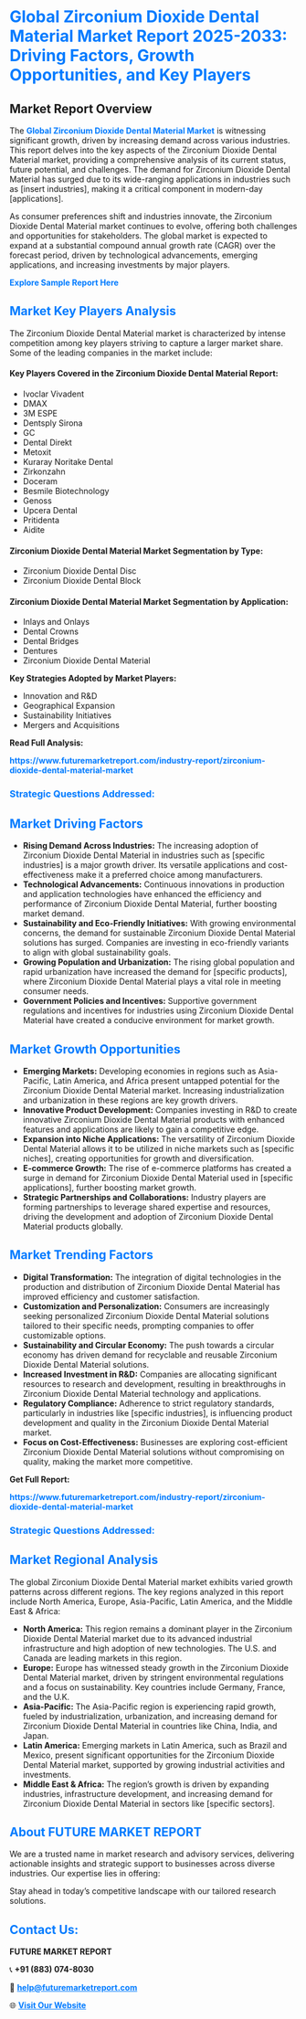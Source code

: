 <h1 style="color: #007BFF;">Global Zirconium Dioxide Dental Material Market Report 2025-2033: Driving Factors, Growth Opportunities, and Key Players</h1>

<section id="overview">
<h2>Market Report Overview</h2>
<p>The <a href="https://www.futuremarketreport.com/industry-report/zirconium-dioxide-dental-material-market" style="color: #007BFF; text-decoration: none;"><strong>Global Zirconium Dioxide Dental Material Market</strong></a> is witnessing significant growth, driven by increasing demand across various industries. This report delves into the key aspects of the Zirconium Dioxide Dental Material market, providing a comprehensive analysis of its current status, future potential, and challenges. The demand for Zirconium Dioxide Dental Material has surged due to its wide-ranging applications in industries such as [insert industries], making it a critical component in modern-day [applications].</p>
<p>As consumer preferences shift and industries innovate, the Zirconium Dioxide Dental Material market continues to evolve, offering both challenges and opportunities for stakeholders. The global market is expected to expand at a substantial compound annual growth rate (CAGR) over the forecast period, driven by technological advancements, emerging applications, and increasing investments by major players.</p>
</section>

<section id="overview">
<p><a href="https://www.futuremarketreport.com/request-sample/reportId=122818" style="color: #007BFF; text-decoration: none;"><strong>Explore Sample Report Here</strong></a></p>
</section>

<section id="key-players">
<h2 style="color: #007BFF;">Market Key Players Analysis</h2>
<p>The Zirconium Dioxide Dental Material market is characterized by intense competition among key players striving to capture a larger market share. Some of the leading companies in the market include:</p>
<h4>Key Players Covered in the Zirconium Dioxide Dental Material Report:</h4>
<ul><li>Ivoclar Vivadent</li><li>DMAX</li><li>3M ESPE</li><li>Dentsply Sirona</li><li>GC</li><li>Dental Direkt</li><li>Metoxit</li><li>Kuraray Noritake Dental</li><li>Zirkonzahn</li><li>Doceram</li><li>Besmile Biotechnology</li><li>Genoss</li><li>Upcera Dental</li><li>Pritidenta</li><li>Aidite</li></ul>
<h4>Zirconium Dioxide Dental Material Market Segmentation by Type:</h4>
<ul><li>Zirconium Dioxide Dental Disc</li><li>Zirconium Dioxide Dental Block</li></ul>

<h4>Zirconium Dioxide Dental Material Market Segmentation by Application:</h4>
<ul><li>Inlays and Onlays</li><li>Dental Crowns</li><li>Dental Bridges</li><li>Dentures</li><li>Zirconium Dioxide Dental Material</li></ul>
<p><strong>Key Strategies Adopted by Market Players:</strong></p>
<ul>
<li>Innovation and R&D</li>
<li>Geographical Expansion</li>
<li>Sustainability Initiatives</li>
<li>Mergers and Acquisitions</li>
</ul>
</section>

<section>
<p><strong>Read Full Analysis: </strong></p><a href="https://www.futuremarketreport.com/industry-report/zirconium-dioxide-dental-material-market" style="color: #007BFF; text-decoration: none;"><strong>https://www.futuremarketreport.com/industry-report/zirconium-dioxide-dental-material-market</strong></a>
<h3 style="color: #007BFF;">Strategic Questions Addressed:</h3>
</section>

<section id="driving-factors">
<h2 style="color: #007BFF;">Market Driving Factors</h2>
<ul>
<li><strong>Rising Demand Across Industries:</strong> The increasing adoption of Zirconium Dioxide Dental Material in industries such as [specific industries] is a major growth driver. Its versatile applications and cost-effectiveness make it a preferred choice among manufacturers.</li>
<li><strong>Technological Advancements:</strong> Continuous innovations in production and application technologies have enhanced the efficiency and performance of Zirconium Dioxide Dental Material, further boosting market demand.</li>
<li><strong>Sustainability and Eco-Friendly Initiatives:</strong> With growing environmental concerns, the demand for sustainable Zirconium Dioxide Dental Material solutions has surged. Companies are investing in eco-friendly variants to align with global sustainability goals.</li>
<li><strong>Growing Population and Urbanization:</strong> The rising global population and rapid urbanization have increased the demand for [specific products], where Zirconium Dioxide Dental Material plays a vital role in meeting consumer needs.</li>
<li><strong>Government Policies and Incentives:</strong> Supportive government regulations and incentives for industries using Zirconium Dioxide Dental Material have created a conducive environment for market growth.</li>
</ul>
</section>

<section id="growth-opportunities">
<h2 style="color: #007BFF;">Market Growth Opportunities</h2>
<ul>
<li><strong>Emerging Markets:</strong> Developing economies in regions such as Asia-Pacific, Latin America, and Africa present untapped potential for the Zirconium Dioxide Dental Material market. Increasing industrialization and urbanization in these regions are key growth drivers.</li>
<li><strong>Innovative Product Development:</strong> Companies investing in R&D to create innovative Zirconium Dioxide Dental Material products with enhanced features and applications are likely to gain a competitive edge.</li>
<li><strong>Expansion into Niche Applications:</strong> The versatility of Zirconium Dioxide Dental Material allows it to be utilized in niche markets such as [specific niches], creating opportunities for growth and diversification.</li>
<li><strong>E-commerce Growth:</strong> The rise of e-commerce platforms has created a surge in demand for Zirconium Dioxide Dental Material used in [specific applications], further boosting market growth.</li>
<li><strong>Strategic Partnerships and Collaborations:</strong> Industry players are forming partnerships to leverage shared expertise and resources, driving the development and adoption of Zirconium Dioxide Dental Material products globally.</li>
</ul>
</section>

<section id="trending-factors">
<h2 style="color: #007BFF;">Market Trending Factors</h2>
<ul>
<li><strong>Digital Transformation:</strong> The integration of digital technologies in the production and distribution of Zirconium Dioxide Dental Material has improved efficiency and customer satisfaction.</li>
<li><strong>Customization and Personalization:</strong> Consumers are increasingly seeking personalized Zirconium Dioxide Dental Material solutions tailored to their specific needs, prompting companies to offer customizable options.</li>
<li><strong>Sustainability and Circular Economy:</strong> The push towards a circular economy has driven demand for recyclable and reusable Zirconium Dioxide Dental Material solutions.</li>
<li><strong>Increased Investment in R&D:</strong> Companies are allocating significant resources to research and development, resulting in breakthroughs in Zirconium Dioxide Dental Material technology and applications.</li>
<li><strong>Regulatory Compliance:</strong> Adherence to strict regulatory standards, particularly in industries like [specific industries], is influencing product development and quality in the Zirconium Dioxide Dental Material market.</li>
<li><strong>Focus on Cost-Effectiveness:</strong> Businesses are exploring cost-efficient Zirconium Dioxide Dental Material solutions without compromising on quality, making the market more competitive.</li>
</ul>
</section>

<section>
<p><strong>Get Full Report: </strong></p><a href="https://www.futuremarketreport.com/industry-report/zirconium-dioxide-dental-material-market" style="color: #007BFF; text-decoration: none;"><strong>https://www.futuremarketreport.com/industry-report/zirconium-dioxide-dental-material-market</strong></a>
<h3 style="color: #007BFF;">Strategic Questions Addressed:</h3>
</section>


<section id="regional-analysis">
<h2 style="color: #007BFF;">Market Regional Analysis</h2>
<p>The global Zirconium Dioxide Dental Material market exhibits varied growth patterns across different regions. The key regions analyzed in this report include North America, Europe, Asia-Pacific, Latin America, and the Middle East & Africa:</p>
<ul>
<li><strong>North America:</strong> This region remains a dominant player in the Zirconium Dioxide Dental Material market due to its advanced industrial infrastructure and high adoption of new technologies. The U.S. and Canada are leading markets in this region.</li>
<li><strong>Europe:</strong> Europe has witnessed steady growth in the Zirconium Dioxide Dental Material market, driven by stringent environmental regulations and a focus on sustainability. Key countries include Germany, France, and the U.K.</li>
<li><strong>Asia-Pacific:</strong> The Asia-Pacific region is experiencing rapid growth, fueled by industrialization, urbanization, and increasing demand for Zirconium Dioxide Dental Material in countries like China, India, and Japan.</li>
<li><strong>Latin America:</strong> Emerging markets in Latin America, such as Brazil and Mexico, present significant opportunities for the Zirconium Dioxide Dental Material market, supported by growing industrial activities and investments.</li>
<li><strong>Middle East & Africa:</strong> The region’s growth is driven by expanding industries, infrastructure development, and increasing demand for Zirconium Dioxide Dental Material in sectors like [specific sectors].</li>
</ul>
</section>

<footer>
<h2 style="color: #007BFF;">About FUTURE MARKET REPORT</h2>
<p>We are a trusted name in market research and advisory services, delivering actionable insights and strategic support to businesses across diverse industries. Our expertise lies in offering:</p>

<p>Stay ahead in today’s competitive landscape with our tailored research solutions.</p>

<h2 style="color: #007BFF;">Contact Us:</h2>
<p><strong>FUTURE MARKET REPORT</strong></p>
<p>📞 <strong>+91 (883) 074-8030</strong></p>
<p>📧 <strong><a href="mailto:help@futuremarketreport.com" style="color: #007BFF;">help@futuremarketreport.com</a></strong></p>
<p>🌐 <strong><a href="https://www.futuremarketreport.com/" style="color: #007BFF;">Visit Our Website</a></strong></p>
</footer>